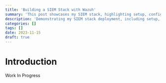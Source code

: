 ```yaml
---
title: 'Building a SIEM Stack with Wazuh'
summary: 'This post showcases my SIEM stack, highlighting setup, configuration, and how it collects and analyzes security data.'
description: 'Demonstrating my SIEM stack deployment, including setup, data collection, and security monitoring insights.'
categories: []
tags: []
date: 2023-11-15
draft: true
---
```


# Introduction

Work In Progress